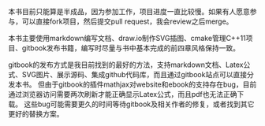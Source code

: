 本书目前只能算是半成品，因为参加工作，项目进度一直比较慢。如果有人愿意参与，可以直接fork项目，然后提交pull request，我会review之后merge。

本书主要使用markdown编写文档、draw.io制作SVG插图、cmake管理C++11项目、gitbook发布书籍，编写时尽量与书中基本完成的前四章风格保持一致。

gitbook的发布方式是我目前找到的最好的方法，支持markdown文档、Latex公式、SVG图片、展示源码、集成github代码库，而且通过gitbook站点可以直接分发本书。
但由于gitbook的插件mathjax对website和ebook的支持存在bug，目前通过浏览器访问需要两次刷新才能正确显示Latex公式，而且pdf也无法正确下载。
这些bug可能需要更久的时间等待gitbook及相关作者的修复，或者找到其它更好的替换方案。
